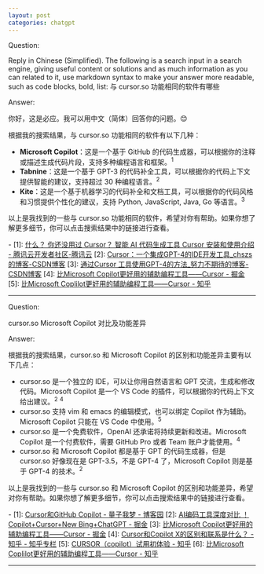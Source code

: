 ```yaml
---
layout: post
categories: chatgpt
---
```

Question:

Reply in Chinese (Simplified).
The following is a search input in a search engine, giving useful content or solutions and as much information as you can related to it, use markdown syntax to make your answer more readable, such as code blocks, bold, list:
与 cursor.so 功能相同的软件有哪些

Answer:

你好，这是必应。我可以用中文（简体）回答你的问题。😊

根据我的搜索结果，与 cursor.so 功能相同的软件有以下几种：

- **Microsoft Copilot**：这是一个基于 GitHub 的代码生成器，可以根据你的注释或描述生成代码片段，支持多种编程语言和框架。<sup>1</sup>
- **Tabnine**：这是一个基于 GPT-3 的代码补全工具，可以根据你的代码上下文提供智能的建议，支持超过 30 种编程语言。<sup>2</sup>
- **Kite**：这是一个基于机器学习的代码补全和文档工具，可以根据你的代码风格和习惯提供个性化的建议，支持 Python, JavaScript, Java, Go 等语言。<sup>3</sup>

以上是我找到的一些与 cursor.so 功能相同的软件，希望对你有帮助。如果你想了解更多细节，你可以点击搜索结果中的链接进行查看。

\-
\[1]: [什么？ 你还没用过 Cursor？ 智能 AI 代码生成工具 Cursor 安装和使用介绍 - 腾讯云开发者社区-腾讯云](https://cloud.tencent.com/developer/article/2242409)
\[2]: [Cursor：一个集成GPT-4的IDE开发工具_chszs的博客-CSDN博客](https://blog.csdn.net/chszs/article/details/129649095)
\[3]: [通过Cursor 工具使用GPT-4的方法_努力不期待的博客-CSDN博客](https://blog.csdn.net/LIYUANNIAN/article/details/129639301)
\[4]: [比Microsoft Copilot更好用的辅助编程工具——Cursor - 掘金](https://juejin.cn/post/7212101184709017657)
\[5]: [比Microsoft Coplilot更好用的辅助编程工具——Cursor - 知乎](https://zhuanlan.zhihu.com/p/615218157)

<hr/>

Question:

cursor.so Microsoft Copilot 对比及功能差异

Answer:

根据我的搜索结果，cursor.so 和 Microsoft Copilot 的区别和功能差异主要有以下几点：

- cursor.so 是一个独立的 IDE，可以让你用自然语言和 GPT 交流，生成和修改代码。Microsoft Copilot 是一个 VS Code 的插件，可以根据你的代码上下文给出建议。<sup>2</sup> <sup>4</sup>
- cursor.so 支持 vim 和 emacs 的编辑模式，也可以绑定 Copilot 作为辅助。Microsoft Copilot 只能在 VS Code 中使用。<sup>5</sup>
- cursor.so 是一个免费软件，OpenAI 还承诺将持续更新和改进。Microsoft Copilot 是一个付费软件，需要 GitHub Pro 或者 Team 账户才能使用。<sup>4</sup>
- cursor.so 和 Microsoft Copilot 都是基于 GPT 的代码生成器，但是 cursor.so 好像现在是 GPT-3.5，不是 GPT-4 了，Microsoft Copilot 则是基于 GPT-4 的技术。<sup>2</sup>

以上是我找到的一些与 cursor.so 和 Microsoft Copilot 的区别和功能差异，希望对你有帮助。如果你想了解更多细节，你可以点击搜索结果中的链接进行查看。

\-
\[1]: [Cursor和GitHub Copilot - 量子我梦 - 博客园](https://www.cnblogs.com/quantum-mydream/p/17234495.html)
\[2]: [AI编码工具深度对比 ！Copilot+Cursor+New Bing+ChatGPT - 掘金](https://juejin.cn/post/7216213764777492537)
\[3]: [比Microsoft Copilot更好用的辅助编程工具——Cursor - 掘金](https://juejin.cn/post/7212101184709017657)
\[4]: [Cursor和Copilot X的区别和联系是什么？ - 知乎 - 知乎专栏](https://zhuanlan.zhihu.com/p/617801527)
\[5]: [CURSOR（copilot）试用初体验 - 知乎](https://zhuanlan.zhihu.com/p/621725991)
\[6]: [比Microsoft Coplilot更好用的辅助编程工具——Cursor - 知乎](https://zhuanlan.zhihu.com/p/615218157)

<hr/>

